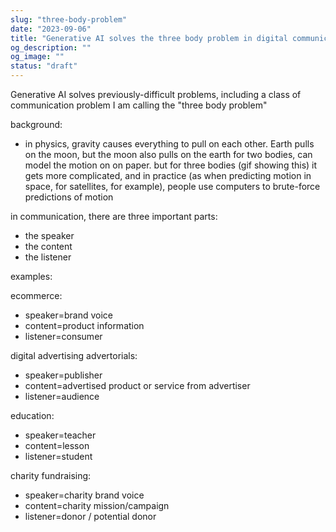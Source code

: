 ```yaml
---
slug: "three-body-problem"
date: "2023-09-06"
title: "Generative AI solves the three body problem in digital communication"
og_description: ""
og_image: ""
status: "draft"
---
```


Generative AI solves previously-difficult problems, including a class of communication problem I am calling the "three body problem"

background:
- in physics, gravity causes everything to pull on each other.  Earth pulls on the moon, but the moon also pulls on the earth
  for two bodies, can model the motion on on paper.  but for three bodies (gif showing this) it gets more complicated, and in practice (as when predicting motion in space, for satellites, for example), people use computers to brute-force predictions of motion

in communication, there are three important parts:
- the speaker
- the content
- the listener


examples:

ecommerce:
- speaker=brand voice
- content=product information
- listener=consumer


digital advertising advertorials:
- speaker=publisher
- content=advertised product or service from advertiser
- listener=audience

education:
- speaker=teacher
- content=lesson
- listener=student

charity fundraising:
- speaker=charity brand voice
- content=charity mission/campaign
- listener=donor / potential donor





